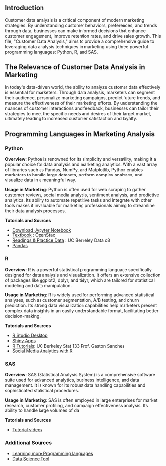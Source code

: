 
## Introduction

Customer data analysis is a critical component of modern marketing strategies. By understanding customer behaviors, preferences, and trends through data, businesses can make informed decisions that enhance customer engagement, improve retention rates, and drive sales growth. This file, "Customer Data Analysis," aims to provide a comprehensive guide to leveraging data analysis techniques in marketing using three powerful programming languages: Python, R, and SAS.

## The Relevance of Customer Data Analysis in Marketing

In today's data-driven world, the ability to analyze customer data effectively is essential for marketers. Through data analysis, marketers can segment their audience, personalize marketing campaigns, predict future trends, and measure the effectiveness of their marketing efforts. By understanding the nuances of customer interactions and feedback, businesses can tailor their strategies to meet the specific needs and desires of their target market, ultimately leading to increased customer satisfaction and loyalty.

## Programming Languages in Marketing Analysis

### Python

**Overview**: Python is renowned for its simplicity and versatility, making it a popular choice for data analysis and marketing analytics. With a vast array of libraries such as Pandas, NumPy, and Matplotlib, Python enables marketers to handle large datasets, perform complex analyses, and visualize data in a meaningful way.

**Usage in Marketing**: Python is often used for web scraping to gather customer reviews, social media analysis, sentiment analysis, and predictive analytics. Its ability to automate repetitive tasks and integrate with other tools makes it invaluable for marketing professionals aiming to streamline their data analysis processes.

**Tutorials and Sources**

-  [Download Jypyter Notebook](https://jupyter.org/)
-  [Textbook](https://assets.openstax.org/oscms-prodcms/media/documents/Introduction_to_Python_Programming_-_WEB.pdf) : OpenStax
-  [Readings & Practice Data](https://github.com/data-8) : UC Berkeley Data c8 
-  [Pandas](https://github.com/jvns/pandas-cookbook)



### R

**Overview**: R is a powerful statistical programming language specifically designed for data analysis and visualization. It offers an extensive collection of packages like ggplot2, dplyr, and tidyr, which are tailored for statistical modeling and data manipulation.

**Usage in Marketing**: R is widely used for performing advanced statistical analyses, such as customer segmentation, A/B testing, and churn prediction. Its strong data visualization capabilities help marketers present complex data insights in an easily understandable format, facilitating better decision-making.

**Tutorials and Sources**

-  [R Studio Desktop](https://posit.co/download/rstudio-desktop/)
-  [Shiny Apps](https://www.shinyapps.io/)
-  [R Tutorials](https://github.com/gastonstat/stat133?tab=readme-ov-file): UC Berkeley Stat 133 Prof. Gaston Sanchez
-  [Social Media Analytics with R](https://github.com/dipanjanS/learning-social-media-analytics-with-r) 


### SAS

**Overview**: SAS (Statistical Analysis System) is a comprehensive software suite used for advanced analytics, business intelligence, and data management. It is known for its robust data handling capabilities and sophisticated statistical procedures.

**Usage in Marketing**: SAS is often employed in large enterprises for market research, customer profiling, and campaign effectiveness analysis. Its ability to handle large volumes of da

**Tutorials and Sources**

-  [Tutorial videos](https://youtube.com/playlist?list=PLVV6eZFA22QwrXd6nSDU18E6XgXSMOs87&si=Nr-YnESHGLAwOKoX)



### Additional Sources

- [Learning more Programming languages](https://www.codedex.io/home) 
- [Data Science Tool](https://github.com/academic/awesome-datascience)